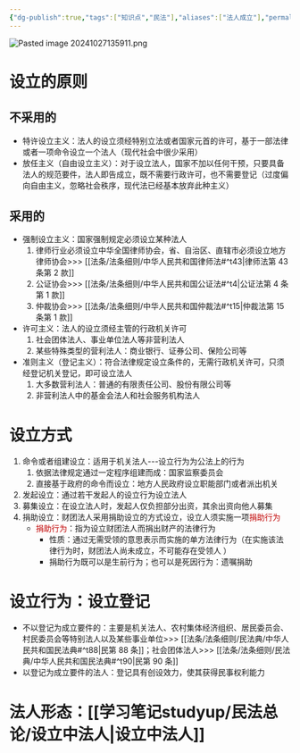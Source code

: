 ```yaml
---
{"dg-publish":true,"tags":["知识点","民法"],"aliases":["法人成立"],"permalink":"/学习笔记studyup/民法总论/法人设立/","dgPassFrontmatter":true,"created":"2024-11-17T16:01:26.340+08:00","updated":"2024-11-17T16:03:00.823+08:00"}
---
```


![Pasted image 20241027135911.png](/img/user/%E8%BF%90%E8%A1%8C%E6%9D%82/%E9%99%84%E4%BB%B6/Pasted%20image%2020241027135911.png)
# 设立的原则
## 不采用的
- 特许设立主义：法人的设立须经特别立法或者国家元首的许可，基于一部法律或者一项命令设立一个法人（现代社会中很少采用）
- 放任主义（自由设立主义）：对于设立法人，国家不加以任何干预，只要具备法人的规范要件，法人即告成立，既不需要行政许可，也不需要登记（过度偏向自由主义，忽略社会秩序，现代法已经基本放弃此种主义）
## 采用的
- 强制设立主义：国家强制规定必须设立某种法人
	1. 律师行业必须设立中华全国律师协会，省、自治区、直辖市必须设立地方律师协会>>> [[法条/法条细则/中华人民共和国律师法#^t43\|律师法第 43 条第 2 款]]
	2. 公证协会>>> [[法条/法条细则/中华人民共和国公证法#^t4\|公证法第 4 条第 1 款]] 
	3. 仲裁协会>>> [[法条/法条细则/中华人民共和国仲裁法#^t15\|仲裁法第 15 条第 1 款]]
- 许可主义：法人的设立须经主管的行政机关许可
	1. 社会团体法人、事业单位法人等非营利法人
	2. 某些特殊类型的营利法人：商业银行、证券公司、保险公司等
- 准则主义（登记主义）：符合法律规定设立条件的，无需行政机关许可，只须经登记机关登记，即可设立法人
	1. 大多数营利法人：普通的有限责任公司、股份有限公司等 
	2. 非营利法人中的基金会法人和社会服务机构法人
# 设立方式
1. 命令或者组建设立：适用于机关法人---设立行为为公法上的行为 
	1. 依据法律规定通过一定程序组建而成：国家监察委员会 
	2. 直接基于政府的命令而设立：地方人民政府设立职能部门或者派出机关
2. 发起设立：通过若干发起人的设立行为设立法人 
3. 募集设立：在设立法人时，发起人仅负担部分出资，其余出资向他人募集
4. 捐助设立：财团法人采用捐助设立的方式设立，设立人须实施一项<font color="#c00000">捐助行为</font> 
	- <font color="#c00000">捐助行为</font>：指为设立财团法人而捐出财产的法律行为 
		- 性质：通过无需受领的意思表示而实施的单方法律行为（在实施该法律行为时，财团法人尚未成立，不可能存在受领人 ）
		- 捐助行为既可以是生前行为；也可以是死因行为：遗嘱捐助
# 设立行为：设立登记
- 不以登记为成立要件的：主要是机关法人、农村集体经济组织、居民委员会、村民委员会等特别法人以及某些事业单位>>> [[法条/法条细则/民法典/中华人民共和国民法典#^t88\|民第 88 条]]；社会团体法人>>> [[法条/法条细则/民法典/中华人民共和国民法典#^t90\|民第 90 条]]
- 以登记为成立要件的法人：登记具有创设效力，使其获得民事权利能力
# 法人形态：[[学习笔记studyup/民法总论/设立中法人\|设立中法人]]
